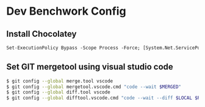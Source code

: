 # Dev Benchwork Config
## Install Chocolatey
```ps
Set-ExecutionPolicy Bypass -Scope Process -Force; [System.Net.ServicePointManager]::SecurityProtocol = [System.Net.ServicePointManager]::SecurityProtocol -bor 3072; iex ((New-Object System.Net.WebClient).DownloadString('https://chocolatey.org/install.ps1'))
```
## Set GIT mergetool using visual studio code
```sh
$ git config --global merge.tool vscode
$ git config --global mergetool.vscode.cmd "code --wait $MERGED"
$ git config --global diff.tool vscode
$ git config --global difftool.vscode.cmd "code --wait --diff $LOCAL $REMOTE"
```
